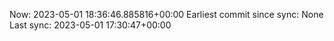 Now: 2023-05-01 18:36:46.885816+00:00 Earliest commit since sync: None Last sync: 2023-05-01 17:30:47+00:00
